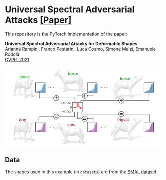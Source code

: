 # Universal Spectral Adversarial Attacks [[Paper]](https://openaccess.thecvf.com/content/CVPR2021/papers/Rampini_Universal_Spectral_Adversarial_Attacks_for_Deformable_Shapes_CVPR_2021_paper.pdf)

This repository is the PyTorch implementation of the paper:

**Universal Spectral Adversarial Attacks for Deformable Shapes**
<br> Arianna Rampini, Franco Pestarini, Luca Cosmo, Simone Melzi, Emanuele Rodolà <br>
[CVPR, 2021](https://cvpr2021.thecvf.com/).

<p align="center">
  <img src="./teaser.PNG" width="500">
</p>


## Data

The shapes used in this example (in ```datasets```) are from the [SMAL dataset](https://smal.is.tue.mpg.de/).
